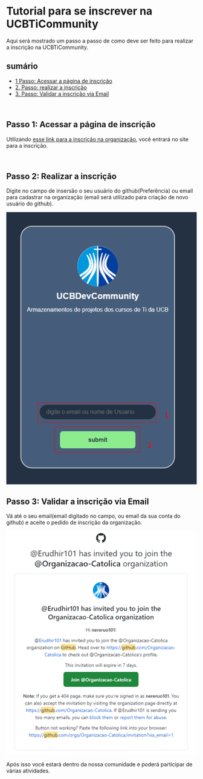 # Tutorial para se inscrever na UCBTiCommunity

Aqui será mostrado um passo a passo de como deve ser feito para realizar a inscrição na UCBTiCommunity.

## sumário

- [1 Passo: Acessar a página de inscrição](#passo1)
- [2. Passo: realizar a inscrição](#passo2)
- [3. Passo: Validar a inscrição via Email](#passo3)
  
<br>

## Passo 1: Acessar a página de inscrição<a name="passo1"></a>

Utilizando [esse link para a inscrição na organização](https://www.google.com), você entrará no site para a inscrição.

<br>

## Passo 2: Realizar a inscrição<a name="passo2"></a>

Digite no campo de insersão o seu usuário do github(Preferência) ou email para cadastrar na organização (email será utilizado para criação de novo usuário do github).

<img src="pagInscricao.png" alt="página de inscrição da organização"/>

<br>

## Passo 3: Validar a inscrição via Email<a name="passo3"></a>

Vá até o seu email(email digitado no campo, ou email da sua conta do github) e aceite o pedido de inscrição da organização.

<img src="validEmail.png" alt="validação do convite via email"/>

Após isso você estará dentro da nossa comunidade e poderá participar de várias atividades.
